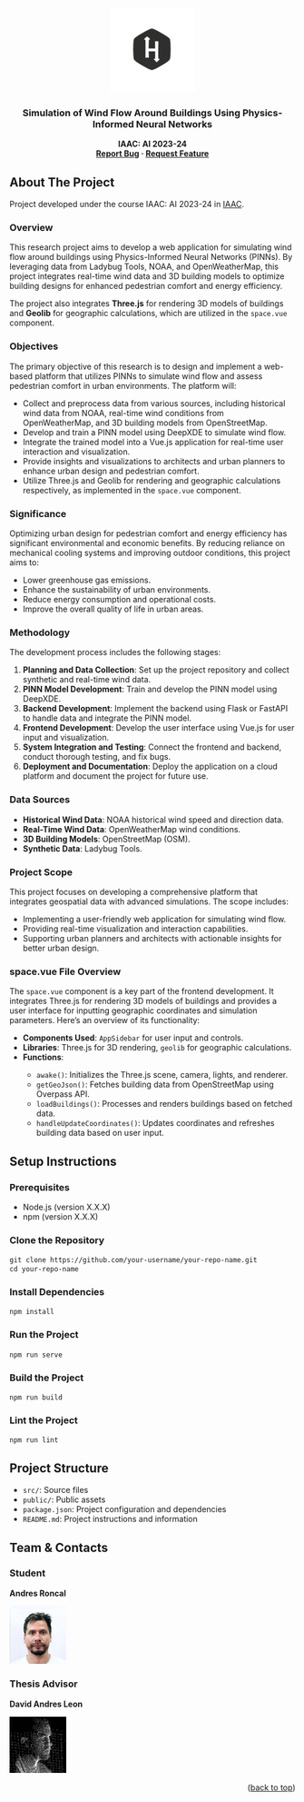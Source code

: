 <!DOCTYPE html>
<html lang="en">
<head>
  <meta charset="UTF-8">
  <meta name="viewport" content="width=device-width, initial-scale=1.0">
  <title>Simulation of Wind Flow Around Buildings Using Physics-Informed Neural Networks</title>
</head>
<body>

<!-- PROJECT LOGO -->
<br />
<div align="center">
    <img src="./web-app/src/assets/logo.jpg" alt="Logo" width="150">
  <h3 align="center">Simulation of Wind Flow Around Buildings Using Physics-Informed Neural Networks</h3>
  <p align="center" style="font-weight: bold;">IAAC: AI 2023-24<br>
    <a href="mailto:andres.roncal@students.iaac.net">Report Bug</a>
    ·
    <a href="mailto:andres.roncal@students.iaac.net">Request Feature</a>
  </p>
</div>

<h2>About The Project</h2>

<p>Project developed under the course IAAC: AI 2023-24 in <a href="https://iaac.net/">IAAC</a>.</p>

<h3>Overview</h3>

<p>This research project aims to develop a web application for simulating wind flow around buildings using Physics-Informed Neural Networks (PINNs). By leveraging data from Ladybug Tools, NOAA, and OpenWeatherMap, this project integrates real-time wind data and 3D building models to optimize building designs for enhanced pedestrian comfort and energy efficiency.</p>

<p>The project also integrates <strong>Three.js</strong> for rendering 3D models of buildings and <strong>Geolib</strong> for geographic calculations, which are utilized in the <code>space.vue</code> component.</p>

<h3>Objectives</h3>

<p>The primary objective of this research is to design and implement a web-based platform that utilizes PINNs to simulate wind flow and assess pedestrian comfort in urban environments. The platform will:</p>
<ul>
  <li>Collect and preprocess data from various sources, including historical wind data from NOAA, real-time wind conditions from OpenWeatherMap, and 3D building models from OpenStreetMap.</li>
  <li>Develop and train a PINN model using DeepXDE to simulate wind flow.</li>
  <li>Integrate the trained model into a Vue.js application for real-time user interaction and visualization.</li>
  <li>Provide insights and visualizations to architects and urban planners to enhance urban design and pedestrian comfort.</li>
  <li>Utilize Three.js and Geolib for rendering and geographic calculations respectively, as implemented in the <code>space.vue</code> component.</li>
</ul>

<h3>Significance</h3>

<p>Optimizing urban design for pedestrian comfort and energy efficiency has significant environmental and economic benefits. By reducing reliance on mechanical cooling systems and improving outdoor conditions, this project aims to:</p>
<ul>
  <li>Lower greenhouse gas emissions.</li>
  <li>Enhance the sustainability of urban environments.</li>
  <li>Reduce energy consumption and operational costs.</li>
  <li>Improve the overall quality of life in urban areas.</li>
</ul>

<h3>Methodology</h3>

<p>The development process includes the following stages:</p>
<ol>
  <li><strong>Planning and Data Collection</strong>: Set up the project repository and collect synthetic and real-time wind data.</li>
  <li><strong>PINN Model Development</strong>: Train and develop the PINN model using DeepXDE.</li>
  <li><strong>Backend Development</strong>: Implement the backend using Flask or FastAPI to handle data and integrate the PINN model.</li>
  <li><strong>Frontend Development</strong>: Develop the user interface using Vue.js for user input and visualization.</li>
  <li><strong>System Integration and Testing</strong>: Connect the frontend and backend, conduct thorough testing, and fix bugs.</li>
  <li><strong>Deployment and Documentation</strong>: Deploy the application on a cloud platform and document the project for future use.</li>
</ol>

<h3>Data Sources</h3>
<ul>
  <li><strong>Historical Wind Data</strong>: NOAA historical wind speed and direction data.</li>
  <li><strong>Real-Time Wind Data</strong>: OpenWeatherMap wind conditions.</li>
  <li><strong>3D Building Models</strong>: OpenStreetMap (OSM).</li>
  <li><strong>Synthetic Data</strong>: Ladybug Tools.</li>
</ul>

<h3>Project Scope</h3>

<p>This project focuses on developing a comprehensive platform that integrates geospatial data with advanced simulations. The scope includes:</p>
<ul>
  <li>Implementing a user-friendly web application for simulating wind flow.</li>
  <li>Providing real-time visualization and interaction capabilities.</li>
  <li>Supporting urban planners and architects with actionable insights for better urban design.</li>
</ul>

<h3>space.vue File Overview</h3>

<p>The <code>space.vue</code> component is a key part of the frontend development. It integrates Three.js for rendering 3D models of buildings and provides a user interface for inputting geographic coordinates and simulation parameters. Here’s an overview of its functionality:</p>
<ul>
  <li><strong>Components Used</strong>: <code>AppSidebar</code> for user input and controls.</li>
  <li><strong>Libraries</strong>: Three.js for 3D rendering, <code>geolib</code> for geographic calculations.</li>
  <li><strong>Functions</strong>:</li>
  <ul>
    <li><code>awake()</code>: Initializes the Three.js scene, camera, lights, and renderer.</li>
    <li><code>getGeoJson()</code>: Fetches building data from OpenStreetMap using Overpass API.</li>
    <li><code>loadBuildings()</code>: Processes and renders buildings based on fetched data.</li>
    <li><code>handleUpdateCoordinates()</code>: Updates coordinates and refreshes building data based on user input.</li>
  </ul>
</ul>

<h2>Setup Instructions</h2>

<h3>Prerequisites</h3>
<ul>
  <li>Node.js (version X.X.X)</li>
  <li>npm (version X.X.X)</li>
</ul>

<h3>Clone the Repository</h3>
<pre><code>git clone https://github.com/your-username/your-repo-name.git
cd your-repo-name
</code></pre>

<h3>Install Dependencies</h3>
<pre><code>npm install
</code></pre>

<h3>Run the Project</h3>
<pre><code>npm run serve
</code></pre>

<h3>Build the Project</h3>
<pre><code>npm run build
</code></pre>

<h3>Lint the Project</h3>
<pre><code>npm run lint
</code></pre>

<h2>Project Structure</h2>

<ul>
  <li><code>src/</code>: Source files</li>
  <li><code>public/</code>: Public assets</li>
  <li><code>package.json</code>: Project configuration and dependencies</li>
  <li><code>README.md</code>: Project instructions and information</li>
</ul>

<h2>Team & Contacts</h2>

<h3>Student</h3>
<p><strong>Andres Roncal</strong></p>
<a href="https://www.linkedin.com/in/andres-roncal-1b148a132/" target="_blank">
    <img src="./web-app/src/assets/img/andres.png" alt="Andres Roncal" width="100">
</a>

<h3>Thesis Advisor</h3>
<p><strong>David Andres Leon</strong></p>
<a href="https://es.linkedin.com/in/davidandresleon" target="_blank">
    <img src="./web-app/src/assets/img/davidProfilePic.png" alt="David Andres Leon" width="100">
</a>

<p align="right">(<a href="#readme-top">back to top</a>)</p>

</body>
</html>

